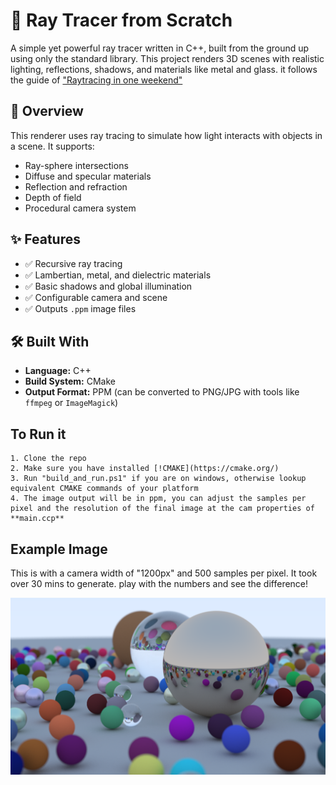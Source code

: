 # 🌌 Ray Tracer from Scratch

A simple yet powerful ray tracer written in C++, built from the ground up using only the standard library. This project renders 3D scenes with realistic lighting, reflections, shadows, and materials like metal and glass. it follows the guide of ["Raytracing in one weekend"](https://raytracing.github.io/books/RayTracingInOneWeekend.html) 

## 📖 Overview

This renderer uses ray tracing to simulate how light interacts with objects in a scene. It supports:

- Ray-sphere intersections
- Diffuse and specular materials
- Reflection and refraction
- Depth of field
- Procedural camera system

## ✨ Features

- ✅ Recursive ray tracing
- ✅ Lambertian, metal, and dielectric materials
- ✅ Basic shadows and global illumination
- ✅ Configurable camera and scene
- ✅ Outputs `.ppm` image files

## 🛠️ Built With

- **Language:** C++
- **Build System:** CMake
- **Output Format:** PPM (can be converted to PNG/JPG with tools like `ffmpeg` or `ImageMagick`)

## To Run it

    1. Clone the repo
    2. Make sure you have installed [!CMAKE](https://cmake.org/)
    3. Run "build_and_run.ps1" if you are on windows, otherwise lookup equivalent CMAKE commands of your platform
    4. The image output will be in ppm, you can adjust the samples per pixel and the resolution of the final image at the cam properties of **main.ccp**

## Example Image

This is with a camera width of "1200px" and 500 samples per pixel. It took over 30 mins to generate. play with the numbers and see the difference!

![image](imageConverted.png)